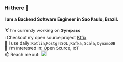 ### Hi there 👋
#### I am a Backend Software Engineer in Sao Paulo, Brazil.


:weight_lifting:  I’m currently working on **Gympass**  
ℹ️ Checkout my open source project [Ktfix](https://github.com/BordalloG/ktfix)  
:hammer: I use daily: `Kotlin`,`PostgreSQL` ,`Kafka`, `Scala`, `DynamoDB`    
:thinking: I'm interested in: Open Source, IoT  
📫 Reach me out: 
<a href="https://www.linkedin.com/in/guilhermebordallo/">
  <img  alt="BordalloG LinkedIN" width="18px" src="https://raw.githubusercontent.com/peterthehan/peterthehan/master/assets/linkedin.svg" />
</a>
